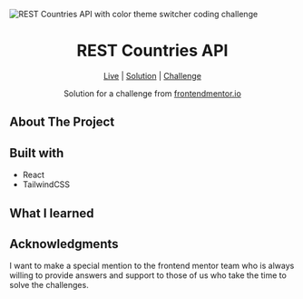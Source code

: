 ![REST Countries API with color theme switcher coding challenge]()

<h1 align="center">REST Countries API</h1>

<div align="center">

[Live]()
| [Solution]()
| [Challenge](https://www.frontendmentor.io/challenges/rest-countries-api-with-color-theme-switcher-5cacc469fec04111f7b848ca)

Solution for a challenge from [frontendmentor.io](https://www.frontendmentor.io/)

</div>

## About The Project

## Built with

- React
- TailwindCSS

## What I learned

## Acknowledgments

I want to make a special mention to the frontend mentor team who is always willing to provide answers and support to those of us who take the time to solve the challenges.

